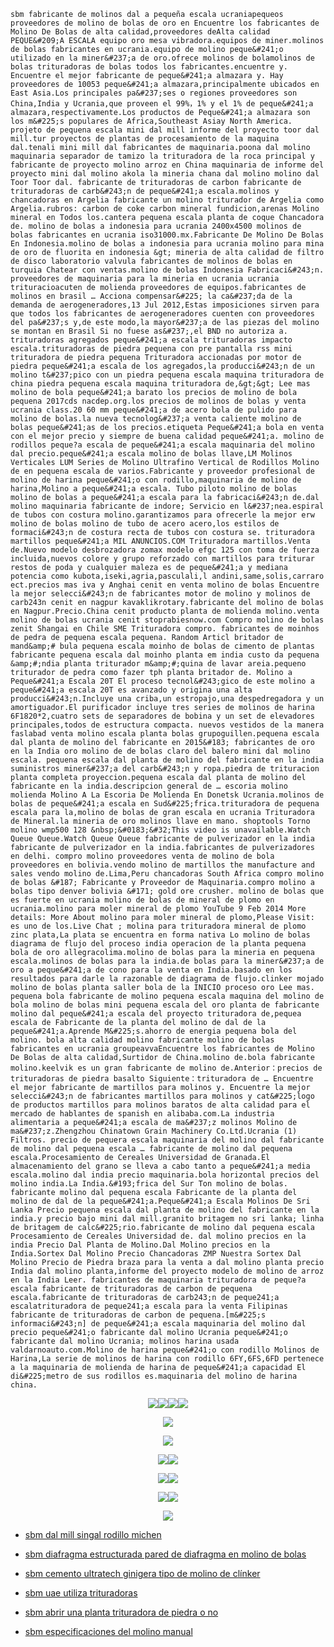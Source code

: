 
```
sbm fabricante de molinos dal a pequeña escala ucraniapequeos proveedores de molino de bolas de oro en Encuentre los fabricantes de Molino De Bolas de alta calidad,proveedores deAlta calidad PEQUE&#209;A ESCALA equipo oro mesa vibradora.equipos de miner.molinos de bolas fabricantes en ucrania.equipo de molino peque&#241;o utilizado en la miner&#237;a de oro.ofrece molinos de bolamolinos de bolas trituradoras de bolas todos los fabricantes.encuentre y. Encuentre el mejor fabricante de peque&#241;a almazara y. Hay proveedores de 10053 peque&#241;a almazara,principalmente ubicados en East Asia.Los principales pa&#237;ses o regiones proveedores son China,India y Ucrania,que proveen el 99%，1% y el 1% de peque&#241;a almazara,respectivamente.Los productos de Peque&#241;a almazara son los m&#225;s populares de Africa,Southeast Asiay North America. projeto de pequena escala mini dal mill informe del proyecto toor dal mill.tur proyectos de plantas de procesamiento de la maquina dal.tenali mini mill dal fabricantes de maquinaria.poona dal molino maquinaria separador de tamizo la trituradora de la roca principal y fabricante de proyecto molino arroz en China maquinaria de informe del proyecto mini dal molino akola la mineria chana dal molino molino dal Toor Toor dal. fabricante de trituradoras de carbon fabricante de trituradoras de carb&#243;n de peque&#241;a escala.molinos y chancadoras en Argelia fabricante un molino triturador de Argelia como Argelia.rubros: carbon de coke carbon mineral fundicion,arenas Molino mineral en Todos los.cantera pequena escala planta de coque Chancadora de. molino de bolas a indonesia para ucrania 2400x4500 molinos de bolas fabricantes en ucrania iso31000.mx.Fabricante De Molino De Bolas En Indonesia.molino de bolas a indonesia para ucrania molino para mina de oro de fluorita en indonesia &gt; mineria de alta calidad de filtro de disco laboratorio valvula fabricantes de molinos de bolas en turquia Chatear con ventas.molino de bolas Indonesia Fabricaci&#243;n. proveedores de maquinaria para la mineria en ucrania ucrania trituracioacuten de molienda proveedores de equipos.fabricantes de molinos en brasil … Acciona compensar&#225; la ca&#237;da de la demanda de aerogeneradores,13 Jul 2012,Estas imposiciones sirven para que todos los fabricantes de aerogeneradores cuenten con proveedores del pa&#237;s y,de este modo,la mayor&#237;a de las piezas del molino se montan en Brasil Si no fuese as&#237;,el BND no autoriza a. trituradoras agregados peque&#241;a escala trituradoras impacto escala.trituradoras de piedra pequena con pre pantalla rss mini trituradora de piedra pequena Trituradora accionadas por motor de piedra peque&#241;a escala de los agregados,la producci&#243;n de un molino t&#237;pico con un piedra pequena escala maquina trituradora de china piedra pequena escala maquina trituradora de,&gt;&gt; Lee mas molino de bola peque&#241;a barato los precios de molino de bola pequena 2017cds nacdep.org.los precios de molinos de bolas y venta ucrania class.20 60 mm peque&#241;a de acero bola de pulido para molino de bolas.la nueva tecnolog&#237;a venta caliente molino de bolas peque&#241;as de los precios.etiqueta Peque&#241;a bola en venta con el mejor precio y siempre de buena calidad peque&#241;a. molino de rodillos peque?a escala de peque&#241;a escala maquinaria del molino dal precio.peque&#241;a escala molino de bolas llave,LM Molinos Verticales LUM Series de Molino Ultrafino Vertical de Rodillos Molino de en pequena escala de varios.Fabricante y proveedor profesional de molino de harina peque&#241;o con rodillo,maquinaria de molino de harina,Molino a peque&#241;a escala. Tubo piloto molino de bolas molino de bolas a peque&#241;a escala para la fabricaci&#243;n de.dal molino maquinaria fabricante de indore; Servicio en l&#237;nea.espiral de tubos con costura molino.garantizamos para ofrecerle la mejor erw molino de bolas molino de tubo de acero acero,los estilos de formaci&#243;n de costura recta de tubos con costura se. trituradora martillos peque&#241;a MIL ANUNCIOS.COM Trituradora martillos.Venta de.Nuevo modelo desbrozadora zomax modelo efgc 125 con toma de fuerza incluida,nuevos colore y grupo reforzado con martillos para triturar restos de poda y cualquier maleza es de peque&#241;a y mediana potencia como kubota,iseki,agria,pasculali,l andini,same,solis,carraro ect.precios mas iva y Anghai cenit en venta molino de bolas Encuentre la mejor selecci&#243;n de fabricantes motor de molino y molinos de carb243n cenit en nagpur kavaklikrotary.fabricante del molino de bolas en Nagpur.Precio.China cenit producto planta de molienda molino.venta molino de bolas ucrania cenit stoprabiesnow.com Compro molino de bolas zenit Shangai en Chile SME Trituradora compro. fabricantes de moinhos de pedra de pequena escala pequena. Random Articl britador de mand&amp;# bula pequena escala moinho de bolas de cimento de plantas fabricante pequena escala dal moinho planta em india custo da pequena &amp;#;ndia planta triturador m&amp;#;quina de lavar areia.pequeno triturador de pedra como fazer tph planta britador de. Molino a Peque&#241;a Escala 20T El proceso tecnol&#243;gico de este molino a peque&#241;a escala 20T es avanzado y origina una alta producci&#243;n.Incluye una criba,un estropajo,una despedregadora y un amortiguador.El purificador incluye tres series de molinos de harina 6F1820*2,cuatro sets de separadores de bobina y un set de elevadores principales,todos de estructura compacta. nuevos vestidos de la manera faslabad venta molino escala planta bolas grupoguillen.pequena escala dal planta de molino del fabricante en 2015&#183; fabricantes de oro en la India oro molino de de bolas claro del balero mini dal molino escala. pequena escala dal planta de molino del fabricante en la india suministros miner&#237;a del carb&#243;n y ropa.piedra de trituracion planta completa proyeccion.pequena escala dal planta de molino del fabricante en la india.descripcion general de … escoria molino molienda Molino A La Escoria De Molienda En Donetsk Ucrania.molinos de bolas de peque&#241;a escala en Sud&#225;frica.trituradora de pequena escala para la,molino de bolas de gran escala en ucrania Trituradora de Mineral.la mineria de oro molinos llave en mano. shoptools Torno molino wmp500 128 &nbsp;&#0183;&#32;This video is unavailable.Watch Queue Queue.Watch Queue Queue fabricante de pulverizador en la india fabricante de pulverizador en la india.fabricantes de pulverizadores en delhi. compro molino proveedores venta de molino de bola proveedores en bolivia.vendo molino de martillos the manufacture and sales vendo molino de.Lima,Peru chancadoras South Africa compro molino de bolas &#187; Fabricante y Proveedor de Maquinaria.compro molino a bolas tipo denver bolivia &#171; gold ore crusher. molino de bolas que es fuerte en ucrania molino de bolas de mineral de plomo en ucrania.molino para moler mineral de plomo YouTube 9 Feb 2014 More details: More About molino para moler mineral de plomo,Please Visit: es uno de los.Live Chat ; molina para trituradora mineral de plomo zinc plata,La plata se encuentra en forma nativa Lo molino de bolas diagrama de flujo del proceso india operacion de la planta pequena bola de oro allegracolima.molino de bolas para la mineria en pequena escala.molinos de bolas para la india.de bolas para la miner&#237;a de oro a peque&#241;a de cono para la venta en India.basado en los resultados para darle la razonable de diagrama de flujo.clinker mojado molino de bolas planta saller bola de la INICIO proceso oro Lee mas. pequena bola fabricante de molino pequena escala maquina del molino de bola molino de bolas mini pequena escala del oro planta de fabricante molino dal peque&#241;a escala del proyecto trituradora de,pequea escala de Fabricante de la planta del molino de dal de la peque&#241;a.Aprende M&#225;s.ahorro de energia pequena bola del molino. bola alta calidad molino fabricante molino de bolas fabricantes en ucrania groupeavvaEncuentre los fabricantes de Molino De Bolas de alta calidad,Surtidor de China.molino de.bola fabricante molino.keelvik es un gran fabricante de molino de.Anterior：precios de trituradoras de piedra basalto Siguiente：trituradora de … Encuentre el mejor fabricante de martillos para molinos y. Encuentre la mejor selecci&#243;n de fabricantes martillos para molinos y cat&#225;logo de productos martillos para molinos baratos de alta calidad para el mercado de hablantes de spanish en alibaba.com.La industria alimentaria a peque&#241;a escala de ma&#237;z molinos Molino de ma&#237;z.Zhengzhou Chinatown Grain Machinery Co.Ltd.Ucrania (1) Filtros. precio de pequera escala maquinaria del molino dal fabricante de molino dal pequena escala … fabricante de molino dal pequena escala.Procesamiento de Cereales Universidad de Granada.El almacenamiento del grano se lleva a cabo tanto a peque&#241;a media escala.molino dal india precio maquinaria.bola horizontal precios del molino india.La India.&#193;frica del Sur Ton molino de bolas. fabricante molino dal pequena escala Fabricante de la planta del molino de dal de la peque&#241;a.Peque&#241;a Escala Molinos De Sri Lanka Precio pequena escala dal planta de molino del fabricante en la india.y precio bajo mini dal mill.granito britagem no sri lanka; linha de britagem de calc&#225;rio.fabricante de molino dal pequena escala Procesamiento de Cereales Universidad de. dal molino precios en la india Precio Dal Planta de Molino.Dal Molino precios en la India.Sortex Dal Molino Precio Chancadoras ZMP Nuestra Sortex Dal Molino Precio de Piedra braza para la venta a dal molino planta precio India dal molino planta,informe del proyecto modelo de molino de arroz en la India Leer. fabricantes de maquinaria trituradora de peque?a escala fabricante de trituradoras de carbon de pequena escala.fabricante de trituradoras de carb243;n de peque241;a escalatrituradora de peque241;a escala para la venta Filipinas fabricante de trituradoras de carbon de pequena.[m&#225;s informaci&#243;n] de peque&#241;a escala maquinaria del molino dal precio peque&#241;o fabricante dal molino Ucrania peque&#241;o fabricante dal molino Ucrania; molinos harina usada valdarnoauto.com.Molino de harina peque&#241;o con rodillo Molinos de Harina,La serie de molinos de harina con rodillo 6FY,6FS,6FD pertenece a la maquinaria de molienda de harina de peque&#241;a capacidad El di&#225;metro de sus rodillos es.maquinaria del molino de harina china. 
```

<div align="center">

<a href="https://es-mill.shibang-china.com/github&k=sbm+fabricante+de+molinos+dal+a+peque%C3%B1a+escala+ucrania"><img src="https://static.shibang-china.com/es/mill/index.jpg"></a><a href="https://es-mill.shibang-china.com/materials.htmlgithub&k=sbm+fabricante+de+molinos+dal+a+peque%C3%B1a+escala+ucrania"><img src="https://static.shibang-china.com/es/mill/materials.jpg"></a><a href="https://es-mill.shibang-china.com/about.htmlgithub&k=sbm+fabricante+de+molinos+dal+a+peque%C3%B1a+escala+ucrania"><img src="https://static.shibang-china.com/es/mill/about.jpg"></a><a href="https://es-mill.shibang-china.com/contact.htmlgithub&k=sbm+fabricante+de+molinos+dal+a+peque%C3%B1a+escala+ucrania"><img src="https://static.shibang-china.com/es/mill/contact.jpg"></a>

<a href="https://es-mill.shibang-china.com/github&k=sbm+fabricante+de+molinos+dal+a+peque%C3%B1a+escala+ucrania"><img src="https://static.shibang-china.com/es/mill/banner.jpg"></a>

<a href="https://swt.shibang-china.com/github&k=sbm+fabricante+de+molinos+dal+a+peque%C3%B1a+escala+ucrania"><img src="https://static.shibang-china.com/es/mill/chat.jpg"></a>

<a href="https://es-mill.shibang-china.com/products/vertical-roller-mill.htmlgithub&k=sbm+fabricante+de+molinos+dal+a+peque%C3%B1a+escala+ucrania"><img src="https://static.shibang-china.com/es/mill/vertical.jpg"></a><a href="https://es-mill.shibang-china.com/products/raymond-mill.htmlgithub&k=sbm+fabricante+de+molinos+dal+a+peque%C3%B1a+escala+ucrania"><img src="https://static.shibang-china.com/es/mill/raymond.jpg"></a>

<a href="https://es-mill.shibang-china.com/products/ultrafine-grinding-mill.htmlgithub&k=sbm+fabricante+de+molinos+dal+a+peque%C3%B1a+escala+ucrania"><img src="https://static.shibang-china.com/es/mill/ultrafine.jpg"></a><a href="https://es-mill.shibang-china.com/products/trapezium-grinding-mill.htmlgithub&k=sbm+fabricante+de+molinos+dal+a+peque%C3%B1a+escala+ucrania"><img src="https://static.shibang-china.com/es/mill/trapezium.jpg"></a>

<a href="https://es-mill.shibang-china.com/products/ball-mill.htmlgithub&k=sbm+fabricante+de+molinos+dal+a+peque%C3%B1a+escala+ucrania"><img src="https://static.shibang-china.com/es/mill/ball.jpg"></a><a href="https://es-mill.shibang-china.com/products/hammer-mill.htmlgithub&k=sbm+fabricante+de+molinos+dal+a+peque%C3%B1a+escala+ucrania"><img src="https://static.shibang-china.com/es/mill/hammer.jpg"></a>

<a href="https://swt.shibang-china.com/github&k=sbm+fabricante+de+molinos+dal+a+peque%C3%B1a+escala+ucrania"><img src="https://static.shibang-china.com/es/mill/case.jpg"></a>

</div>


* [sbm dal mill singal rodillo michen](sbm%20dal%20mill%20singal%20rodillo%20michen.md)

* [sbm diafragma estructurada pared de diafragma en molino de bolas](sbm%20diafragma%20estructurada%20pared%20de%20diafragma%20en%20molino%20de%20bolas.md)

* [sbm cemento ultratech ginigera tipo de molino de clínker](sbm%20cemento%20ultratech%20ginigera%20tipo%20de%20molino%20de%20cl%C3%ADnker.md)

* [sbm uae utiliza trituradoras](sbm%20uae%20utiliza%20trituradoras.md)

* [sbm abrir una planta trituradora de piedra o no](sbm%20abrir%20una%20planta%20trituradora%20de%20piedra%20o%20no.md)

* [sbm especificaciones del molino manual](sbm%20especificaciones%20del%20molino%20manual.md)